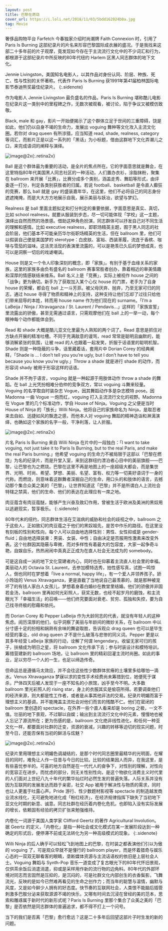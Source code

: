 ```yaml
---
layout: post
title: 巴黎在燃烧
cover_url: https://i.loli.net/2018/11/03/5bdd162024b0a.jpg
tag: Movie
---
```


奢侈品购物平台 Farfetch 今春独家介绍时尚潮牌 Faith Connexion 时，引用了 Paris Is Burning 这部纪录片的片名来形容巴黎国际成衣展的盛况。于是我找来这部二十多年前的片子观摩，竟发现如今存在于主流流行文化中的不少词汇和行为，都根源于这部纪录片中所反映的80年代纽约 Harlem 区黑人同志群体的地下文化。

Jennie Livingston，美国知名电影人，以其作品对身份认同、阶层、种族、死亡、性与性别的关怀著称。代表作 Paris Is Burning 获1991年第41届柏林国际电影节泰迪熊奖最佳纪录片。
{:.sidenote}

作为电影人 Jennie Livingston 最负盛名的作品，Paris Is Burning 堪称酷儿电影在纪录片这一类别中的里程碑之作，无数次被观看，被讨论，陷于争议又被模仿致敬。

Black, male 和 gay，影片一开始便揭示了这个群体立足于世间的三重障碍，饶是如此，他们仍以自身不竭的生命力，发展出 voguing 舞种等文化攻入主流文化圈。若你对 drag queen 有所涉猎，应当知道 read, shade, realness, category 等词汇，而影片正是以这一系列的「黑话」为小标题，借由这群地下文化弄潮儿之口，来完成语词的阐释与演绎。

![image@2x](https://i.loli.net/2018/11/03/5bdd161e3d74b.jpg){:.retina2x}

Ball 是这个群体最为重要的活动，是全片的焦点所在。它的字面意思就是舞会，在这里特指80年代美国黑人同志社区的一种活动，人们置办衣衫，涂脂抹粉，聚集在 ballroom 来开展「比赛」，比赛分成多个类别，涵盖走秀、舞蹈等形式，由评委逐一打分，判定各类别获胜者的归属。若说 football、basketball 是令直人癫狂的竞赛，那么 ball 就是 gay 的盛装嘉年华，在这里，他们不必将自己的同志身份遮遮掩掩，而是大大方方地展示自我，展示美丽与妖冶，欲望与梦幻。

Realness 是 ball 里面主题拟定和打分判定的重要依据，字面意思是真实、真切，比如 school realness，就要从服装到步态，尽一切可能体现「学校」这一主题，演绎出自然而然的场景感。借助这种角色扮演，同志群体可以抒发自己对不同生活的理解和感情。比如 executive realness，即职场精英主题，囿于黑人同志的社会阶层，他们基本不可能亲历华尔街职场精英的生活，但在 ballroom 里，他们可以假装自己便是美国梦的 sterotype：白皮肤、富裕、西装革履，流连于香槟、咖啡与雪茄的滋味。这活灵活现的表演里流露的，可以是艳羡已久后的梦想成真，也可以是洞察一切后的戏谑嘲讽。

House 则是又一个令人印象深刻的概念，即「家族」。有别于基于血缘关系的家族，这里的家族多由负有盛名的 ballroom 赛事常胜者创办，靠着相近的审美情趣和深厚的情感联结来维系。Ball 名义上是「竞赛」，实际上被视作 house 之间的「战争」更为确切。新手为了获取加入某个心仪 house 的门票，老手为了自身 house 的荣耀，都会在 ball 上一斗芳菲。被父母厌弃、抛弃，乃至无家可归的同志，通过 house 寻得了物质和精神上的支持，这种支持让他们忘却了过往只给他们带来屈辱的本姓，转而用 house name 作为他们现在的 surname。「I’m a LaBeija / Ninja / Xtravaganza / St. Laurent / Pendavis…」这样的「家族宣誓」里流露出的骄傲，甚至无需通过语言，只需观摩他们在 ball 上的一举一动，每个眼神每个动作都能体会到。

Read 和 shade 大概是酷儿亚文化里最为人熟知的两个词了。Read 意思是抓住对方缺点开展的精准吐槽。不同于充满敌意的谩骂，read 常常是聪明且幽默的，能够消解紧张的氛围，让被 read 的人也跟着一起发笑，折服于话语里的聪明机智。Shade 则是一种隐蔽的斗争，话里藏着话，套用片中 Dorian Corey 的经典阐释，「Shade is … I don’t tell you you’re ugly, but I don’t have to tell you because you know you’re ugly.」Throw a shade 就是进行 shade 的动作，而形容词 shady 被用于形容这样的话语。

Shade 并不拘于语言，voguing 就是一种起源于用肢体动作 throw a shade 的舞蹈。在 ball 上光凭扮相难分伯仲的竞争双方，常以 voguing 斗舞来较量。Voguing 的名字取自时装杂志 Vogue，因其舞蹈动作多是杂志模特 pose。因 Madonna 一曲 Vogue 一炮而红，voguing 打入主流流行文化的视野。Madonna 在 Vogue 里的几个标准动作，学自 House of Ninja。Voguing 之父便是当时 House of Ninja 的「族长」Willi Ninja。他将自己的家族命名为 Ninja，是取忍者来去自如、迅捷如风的飘逸之感，而他本人对 voguing 舞蹈的精神造诣和淋漓演绎，也确如这个家族的名字一般，干净利落，让人折服。

![image@2x](https://i.loli.net/2018/11/03/5bdd161f61874.jpg){:.retina2x}

片名 Paris Is Burning 来自 Willi Ninja 在片中的一段独白：「I want to take voguing, not just take it to Paris Is Burning, but to the real Paris, and make the real Paris burning.」他希望 voguing 的生命力不被局限于这部以「巴黎在燃烧」为名的纪录片，而是升堂入室，来到这群纽约漂泊者心目中的美丽旗舰——巴黎，让巴黎也为之燃烧。巴黎在这里不再是地图上的一座超级大都会，而是集世界、光明、时尚、希望、梦想、美丽、名望、富有、权力等一切美好语词于一身的代称。而燃烧，则意味着这群舞者深掘自己的生命，用口头的和肢体的语言，去撼动那个集合众美之美的「巴黎」，让世界知道这「巴黎」并不是所谓白人上流社会特辖之禁脔，他们的生命、他们的表达在此理应有一席之地。

肉豆蔻含有肉豆蔻醚，能够产生兴奋及致幻作用，曾被生活于欧洲及美洲的黑奴用以逃避现实，暂享极乐。
{:.sidenote}

80年代末的纽约，同志群体生活在艾滋病的威胁和社会的歧视之中，ballroom 之于这些人，正如致幻的肉豆蔻之于他们的黑奴祖先，是苦中作乐的路径。在这里没有刻板的性别和性向，每个人可以自由地选择性别：男性、女性抑或是 gender-fluid；自由地选择装束：男装、女装、中性；自由决定是否服用性激素来改变外表。这个社群因其隐蔽与卑微，而对多样性有着最大的包容度，大家一起争奇斗艳，自娱自乐，热热闹闹中真真正正成为在直人社会无法成为的 somebody。

可是这自成一派的地下文化营建者内心，同时也在仰慕着主流直人社会里的幸福。美丽动人的 Octavia St. Laurent，去参加模特选秀，拍性感写真，试图一鸣惊人，倒也同时在梦想着「live a normal, happy life」，有一个爱人并领养孩子。娇小玲珑的 Venus Xtravaganza，更是直截了当地说自己最羡慕的，就是那种被宠坏了的有钱人家白人女孩儿，梦想着身着白婚纱在教堂里结婚。他们的骄傲并非固若金汤，ballroom 里再如何光彩照人，获奖无数，也经不起岁月的磨蚀，和主流眼光下「幸福生活」的召唤——他们终究要面对衰老、贫穷、孤独和失控，要为自己找寻终极的慰藉和依托。

而 Dorian Corey 和 Pepper LaBeija 作为大龄同志的代表，就没有年轻人的这种焦虑。阅历深厚的他们，似乎洞察了美丽与年龄间的微妙关系，在 ballroom 中以分寸感十足的扮相和娴熟有余味的舞姿取胜，告诉观众 drag queen 也可以是毕生经营的事业，old drag queen 才不是什么破落与悲惨的同义词。Pepper 更是以其多年经营 LaBeija 家族的行动，诠解了何谓 lengendary。收留无家可归的孩子，扶植成为明日之星，将 ballroom 文化传承下去；参与时装设计和模特培训，筹措营建新的 ballroom 场地，让 ballroom 里的精彩回灌主流时尚圈。如此的事业，足以穷尽一个人的一生，也足以缔造传奇。

但命运总是遵循马太效应，并不会往这些性少数群体贫瘠的土壤里多给哪怕一滴水。Venus Xtravaganza 梦寐以求的变性手术经费尚未筹措到位，她便死于谋杀，尸体四天后被人发现于一座不知名的小旅馆，凶手至今不明。大多数 ballroom 里光彩照人的 rising star，身上的衣服其实是偷窃所得。若要调查他们的经济来源，则大都是性工作者，或者是从事其他非法的交易。纪录片明媚而富于理想主义的基调，并不能掩盖主流社会对他们而言的残酷不仁。他们在密闭的 ballroom 里创造的 spectacle，在外界一些个直人看来却是 boring 之极，一文不值。壮丽的地下景观，不过聊以自娱；输出到主流流行文化中的元素，慢慢地也被人忘记了源流所在；更为伤感的是，ballroom 文化绝非线性进化，和任何一种亚文化一样，都要面对社群的迁变，资源的衰减，兴趣的转移等迫切的现实问题，时至今日，还能否保有当初的鲜活与炫魅？

![image@2x](https://i.loli.net/2018/11/03/5bdd161fc7735.jpg){:.retina2x}

纪录片里用理想主义明媚色调凝结的，是那个时代同志圈里最精华的光明面，在耀目的同时，难免让人作一往昔与今日的比较。比较的结果因人而异，在我这里，是有些喜忧参半的。可喜的地方自然是在一代代人的奋争下，对性别的理解，对性向的宽容正在进步。而忧虑的部分，则无关性别性向，是这个物欲化消费主义时代里的人们面对上世纪八九十年代的繁华灿烂时必然生发的普遍失落。人际关系并没有因为互联网的发展发达而趋于亲密，社交 App 被用于解决性与物质的需求，同时也让人更羞于吐露心声。Pride 游行、性少数题材影视等 spectacle 的制造越发商业流水线化，无可避免地进化成「粉红经济」，在经济规律指挥下缺失了当初地下亚文化时期的新意、诚意。同志社群在经历着内卷化危机，也即陷入没有实际发展的增长，依赖固有经验的拷贝扩张来勉强维持。

内卷化一词源于美国人类学家 Clifford Geertz 的著作 Agricultural Involution。据 Geertz 的定义，「内卷化」是指一种社会或文化模式在某一发展阶段达到一种确定的形式后，便停滞不前或无法转化为另一种高级模式的现象。
{:.sidenote}

Willi Ninja 的后人确乎可以轻松飞到地图上的巴黎，在时装之都表演他们引以为傲的 voguing 了，可是观众早就不是懂行的 ballroom player，而是怀着猎奇与娱乐心态的一双双无聊看客的眼睛，垄断媒体资源与主流话语权的依旧是上层社会人士。Voguing 舞蹈与 Synth-Pop 音乐一道变成了复古眼光下的80年代怀旧景观，仅供茶余饭后消遣消遣，抑或是采样用作新的流行物的边角料。80年代的外部环境对同志而言固然是压抑的，是沉闷的，可是社群文化内部创生的衣香鬓影，飞舞流光，反映的是如今已然难再看见的生命之创作力；而当年的聪慧与温情，幽默与风度，又是如今鲜少人拥有的好态度。快节奏的互联网社会，人类恨不能脑后插管刺激多巴胺分泌来获取源源不竭的快乐，又哪有时间去沉浸在曾经的美的范本，思索和雕琢属于新时代的新形式呢？Paris Is Burning 里那个集合了众美之美的「巴黎」是否依然是同志群体的普遍追求，都不得不打上一个问号。

当下的我们是否离「巴黎」愈行愈远？这是二十多年后回望这部片子时生发的新的问题。

